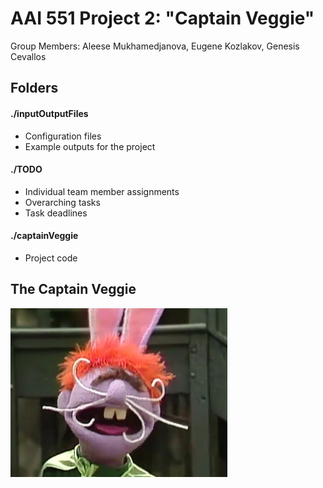# AAI 551 Project 2: "Captain Veggie"

Group Members: Aleese Mukhamedjanova, Eugene Kozlakov, Genesis Cevallos

## Folders
#### ./inputOutputFiles
- Configuration files
- Example outputs for the project

#### ./TODO
- Individual team member assignments 
- Overarching tasks
- Task deadlines

#### ./captainVeggie
- Project code 

## The Captain Veggie
![The Captain Veggie](social.PNG)
